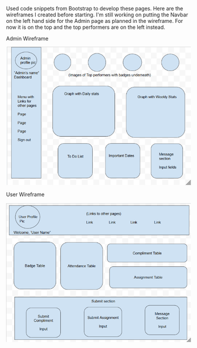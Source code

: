 Used code snippets from Bootstrap to develop these pages. Here are the wireframes I created before starting. I'm still working on putting the Navbar on the left hand side for the Admin page as planned in the wireframe. For now it is on the top and the top performers are on the left instead.

Admin Wireframe

![Description](images/adminWireframe.png?raw=true)

User Wireframe

![Description](images/userWireframe.png?raw=true)
